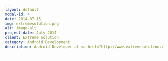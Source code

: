 ```yaml
---
layout: default
modal-id: 4
date: 2014-07-15
img: extremesolution.png
alt: image-alt
project-date: July 2014
client: Extreme Solution
category: Android Development
description: Android Developer at <a href="http://www.extremesolution.com/">Extreme Solution</a>

---
```

